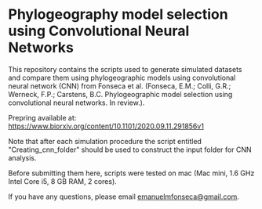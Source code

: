 # Phylogeography model selection using Convolutional Neural Networks

This repository contains the scripts used to generate simulated datasets and compare them using phylogeographic models using convolutional neural network (CNN) from Fonseca et al. (Fonseca, E.M.; Colli, G.R.; Werneck, F.P.; Carstens, B.C. Phylogeographic model selection using convolutional neural networks. In review.).

Prepring available at: https://www.biorxiv.org/content/10.1101/2020.09.11.291856v1

Note that after each simulation procedure the script entitled "Creating_cnn_folder" should be used to construct the input folder for CNN analysis.  

Before submitting them here, scripts were tested on mac (Mac mini, 1.6 GHz Intel Core i5, 8 GB RAM, 2 cores).

If you have any questions, please email emanuelmfonseca@gmail.com.


